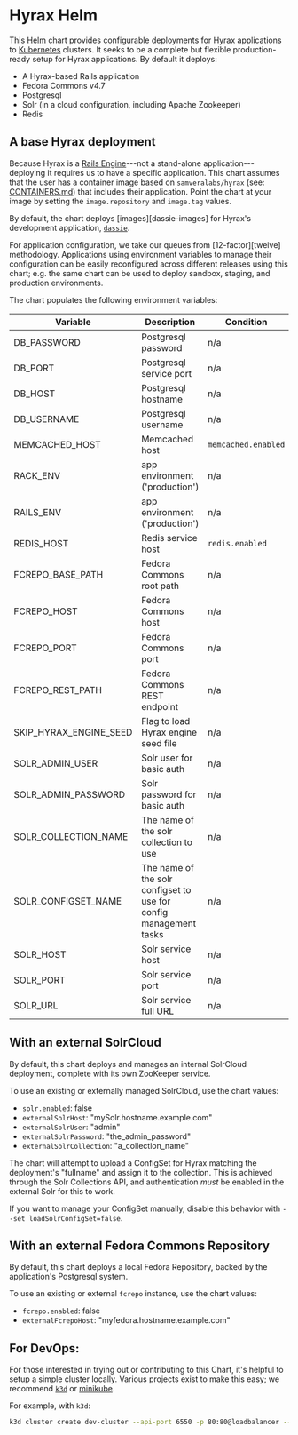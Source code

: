 Hyrax Helm
==========

This [Helm][helm] chart provides configurable deployments for Hyrax applications
to [Kubernetes][k8s] clusters. It seeks to be a complete but flexible
production-ready setup for Hyrax applications. By default it deploys:

  - A Hyrax-based Rails application
  - Fedora Commons v4.7
  - Postgresql
  - Solr (in a cloud configuration, including Apache Zookeeper)
  - Redis

## A base Hyrax deployment

Because Hyrax is a [Rails Engine][engine]---not a stand-alone application---
deploying it requires us to have a specific application. This chart assumes that
the user has a container image based on `samveralabs/hyrax` (see:
[CONTAINERS.md][containers]) that includes their application. Point the chart at
your image by setting the `image.repository` and `image.tag` values.

By default, the chart deploys [images][dassie-images] for Hyrax's development
application, [`dassie`][dassie].

For application configuration, we take our queues from [12-factor][twelve]
methodology. Applications using environment variables to manage their
configuration can be easily reconfigured across different releases using this
chart; e.g. the same chart can be used to deploy sandbox, staging, and
production environments.

The chart populates the following environment variables:

| Variable          | Description                    | Condition              |
|-------------------|--------------------------------|------------------------|
| DB_PASSWORD       | Postgresql password            | n/a                    |
| DB_PORT           | Postgresql service port        | n/a                    |
| DB_HOST           | Postgresql hostname            | n/a                    |
| DB_USERNAME       | Postgresql username            | n/a                    |
| MEMCACHED_HOST    | Memcached host                 | `memcached.enabled`    |
| RACK_ENV          | app environment ('production') | n/a                    |
| RAILS_ENV         | app environment ('production') | n/a                    |
| REDIS_HOST        | Redis service host             | `redis.enabled`        |
| FCREPO_BASE_PATH  | Fedora Commons root path       | n/a                    |
| FCREPO_HOST       | Fedora Commons host            | n/a                    |
| FCREPO_PORT       | Fedora Commons port            | n/a                    |
| FCREPO_REST_PATH  | Fedora Commons REST endpoint   | n/a                    |
| SKIP_HYRAX_ENGINE_SEED   | Flag to load Hyrax engine seed file | n/a                    |
| SOLR_ADMIN_USER   | Solr user for basic auth       | n/a                    |
| SOLR_ADMIN_PASSWORD | Solr password for basic auth | n/a                    |
| SOLR_COLLECTION_NAME | The name of the solr collection to use | n/a         |
| SOLR_CONFIGSET_NAME | The name of the solr configset to use for config management tasks | n/a |
| SOLR_HOST         | Solr service host              | n/a                    |
| SOLR_PORT         | Solr service port              | n/a                    |
| SOLR_URL          | Solr service full URL          | n/a                    |

## With an external SolrCloud

By default, this chart deploys and manages an internal SolrCloud deployment,
complete with its own ZooKeeper service.

To use an existing or externally managed SolrCloud, use the chart values:

  - `solr.enabled`: false
  - `externalSolrHost`: "mySolr.hostname.example.com"
  - `externalSolrUser`: "admin"
  - `externalSolrPassword`: "the_admin_password"
  - `externalSolrCollection`: "a_collection_name"

The chart will attempt to upload a ConfigSet for Hyrax matching the deployment's
"fullname" and assign it to the collection. This is achieved through the Solr
Collections API, and authentication _must_ be enabled in the external Solr for
this to work.

If you want to manage your ConfigSet manually, disable this behavior with
`--set loadSolrConfigSet=false`.

## With an external Fedora Commons Repository

By default, this chart deploys a local Fedora Repository, backed by the
application's Postgresql system.

To use an existing or external `fcrepo` instance, use the chart values:

  - `fcrepo.enabled`: false
  - `externalFcrepoHost`: "myfedora.hostname.example.com"

## For DevOps:

For those interested in trying out or contributing to this Chart, it's helpful
to setup a simple cluster locally. Various projects exist to make this easy; we
recommend [`k3d`][k3d] or [minikube][minikube].

For example, with `k3d`:

```sh
k3d cluster create dev-cluster --api-port 6550 -p 80:80@loadbalancer --agents 3
```

[containers]: ../../CONTAINERS.md#hyrax-image
[dassie]: ../../.dassie/README.md
[dassie-image]: https://hub.docker.com/r/samveralabs/dassie
[engine]: https://guides.rubyonrails.org/engines.html
[helm]: https://helm.sh
[k3d]: https://k3d.io
[k8s]: https://kubernetes.io
[minikube]: https://minikube.sigs.k8s.io/docs/
